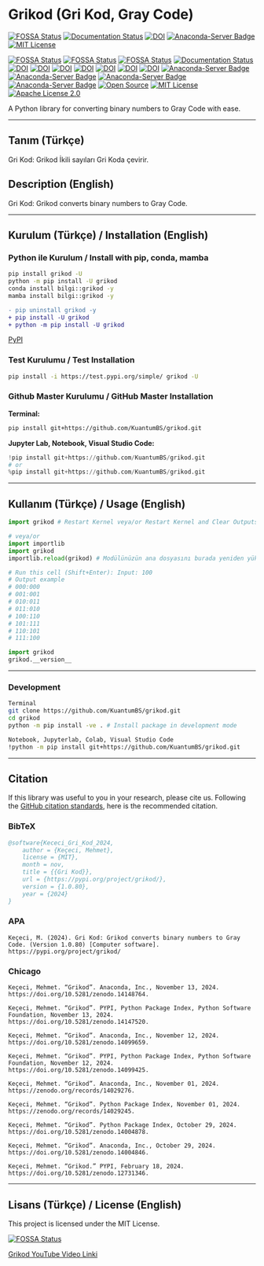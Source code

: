 # Grikod (Gri Kod, Gray Code)
[![FOSSA Status](https://app.fossa.com/api/projects/git%2Bgithub.com%2FKuantumBS%2Fgrikod.svg?type=shield)](https://app.fossa.com/projects/git%2Bgithub.com%2FKuantumBS%2Fgrikod?ref=badge_shield)
[![Documentation Status](https://readthedocs.org/projects/grikod/badge/?version=main)](https://grikod.readthedocs.io/en/main/?badge=main)
[![DOI](https://zenodo.org/badge/DOI/10.5281/zenodo.14148764.svg)](https://doi.org/10.5281/zenodo.14148764)
[![Anaconda-Server Badge](https://anaconda.org/bilgi/grikod/badges/version.svg)](https://anaconda.org/bilgi/grikod)
[![MIT License](https://img.shields.io/badge/License-MIT-yellow.svg)](https://opensource.org/licenses/MIT)

[![FOSSA Status](https://app.fossa.com/api/projects/git%2Bgithub.com%2FKuantumBS%2Fgrikod.svg?type=shield)](https://app.fossa.com/projects/git%2Bgithub.com%2FKuantumBS%2Fgrikod?ref=badge_shield)
[![FOSSA Status](https://app.fossa.com/api/projects/git%2Bgithub.com%2FKuantumBS%2Fgrikod.svg?type=shield&issueType=security)](https://app.fossa.com/projects/git%2Bgithub.com%2FKuantumBS%2Fgrikod?ref=badge_shield&issueType=security)
[![FOSSA Status](https://app.fossa.com/api/projects/git%2Bgithub.com%2FKuantumBS%2Fgrikod.svg?type=small)](https://app.fossa.com/projects/git%2Bgithub.com%2FKuantumBS%2Fgrikod?ref=badge_small)
[![Documentation Status](https://readthedocs.org/projects/grikod/badge/?version=main)](https://grikod.readthedocs.io/en/main/?badge=main)
[![DOI](https://zenodo.org/badge/DOI/10.5281/zenodo.14148764.svg)](https://doi.org/10.5281/zenodo.14148764)
[![DOI](https://zenodo.org/badge/DOI/10.5281/zenodo.14147520.svg)](https://doi.org/10.5281/zenodo.14147520)
[![DOI](https://zenodo.org/badge/DOI/10.5281/zenodo.12731346.svg)](https://doi.org/10.5281/zenodo.12731346)
[![DOI](https://zenodo.org/badge/DOI/10.5281/zenodo.14029245.svg)](https://doi.org/10.5281/zenodo.14029245)
[![DOI](https://zenodo.org/badge/DOI/10.5281/zenodo.14029276.svg)](https://doi.org/10.5281/zenodo.14029276)
[![DOI](https://zenodo.org/badge/DOI/10.5281/zenodo.14099425.svg)](https://doi.org/10.5281/zenodo.14099425)
[![DOI](https://zenodo.org/badge/DOI/10.5281/zenodo.14099659.svg)](https://doi.org/10.5281/zenodo.14099659)
[![Anaconda-Server Badge](https://anaconda.org/bilgi/grikod/badges/version.svg)](https://anaconda.org/bilgi/grikod)
[![Anaconda-Server Badge](https://anaconda.org/bilgi/grikod/badges/latest_release_date.svg)](https://anaconda.org/bilgi/grikod)
[![Anaconda-Server Badge](https://anaconda.org/bilgi/grikod/badges/platforms.svg)](https://anaconda.org/bilgi/grikod)
[![Anaconda-Server Badge](https://anaconda.org/bilgi/grikod/badges/license.svg)](https://anaconda.org/bilgi/grikod)
[![Open Source](https://img.shields.io/badge/Open%20Source-Open%20Source-brightgreen.svg)](https://opensource.org/)
[![MIT License](https://img.shields.io/badge/License-MIT-yellow.svg)](https://opensource.org/licenses/MIT)
[![Apache License 2.0](https://img.shields.io/badge/License-Apache%202.0-blue.svg)](https://opensource.org/licenses/Apache-2.0)

A Python library for converting binary numbers to Gray Code with ease.

---

## Tanım (Türkçe)
Gri Kod: Grikod İkili sayıları Gri Koda çevirir.

## Description (English)
Gri Kod: Grikod converts binary numbers to Gray Code.

---

## Kurulum (Türkçe) / Installation (English)

### Python ile Kurulum / Install with pip, conda, mamba
```bash
pip install grikod -U
python -m pip install -U grikod
conda install bilgi::grikod -y
mamba install bilgi::grikod -y
```

```diff
- pip uninstall grikod -y
+ pip install -U grikod
+ python -m pip install -U grikod
```

[PyPI](https://pypi.org/project/grikod/)

### Test Kurulumu / Test Installation

```bash
pip install -i https://test.pypi.org/simple/ grikod -U
```

### Github Master Kurulumu / GitHub Master Installation

**Terminal:**

```bash
pip install git+https://github.com/KuantumBS/grikod.git
```

**Jupyter Lab, Notebook, Visual Studio Code:**

```python
!pip install git+https://github.com/KuantumBS/grikod.git
# or
%pip install git+https://github.com/KuantumBS/grikod.git
```

---

## Kullanım (Türkçe) / Usage (English)

```python
import grikod # Restart Kernel veya/or Restart Kernel and Clear Outputs

# veya/or
import importlib
import grikod
importlib.reload(grikod) # Modülünüzün ana dosyasını burada yeniden yükler

# Run this cell (Shift+Enter): Input: 100
# Output example
# 000:000
# 001:001
# 010:011
# 011:010
# 100:110
# 101:111
# 110:101
# 111:100
```
```python
import grikod
grikod.__version__
```
---

### Development
```bash
Terminal
git clone https://github.com/KuantumBS/grikod.git
cd grikod
python -m pip install -ve . # Install package in development mode

Notebook, Jupyterlab, Colab, Visual Studio Code
!python -m pip install git+https://github.com/KuantumBS/grikod.git
```
---

## Citation

If this library was useful to you in your research, please cite us. Following the [GitHub citation standards](https://docs.github.com/en/github/creating-cloning-and-archiving-repositories/creating-a-repository-on-github/about-citation-files), here is the recommended citation.

### BibTeX

```bibtex
@software{Kececi_Gri_Kod_2024,
    author = {Keçeci, Mehmet},
    license = {MIT},
    month = nov,
    title = {{Gri Kod}},
    url = {https://pypi.org/project/grikod/},
    version = {1.0.80},
    year = {2024}
}
```

### APA

```
Keçeci, M. (2024). Gri Kod: Grikod converts binary numbers to Gray Code. (Version 1.0.80) [Computer software]. https://pypi.org/project/grikod/
```

### Chicago

```
Keçeci, Mehmet. “Grikod”. Anaconda, Inc., November 13, 2024. https://doi.org/10.5281/zenodo.14148764.

Keçeci, Mehmet. “Grikod”. PYPI, Python Package Index, Python Software Foundation, November 13, 2024. https://doi.org/10.5281/zenodo.14147520.

Keçeci, Mehmet. “Grikod”. Anaconda, Inc., November 12, 2024. https://doi.org/10.5281/zenodo.14099659.

Keçeci, Mehmet. “Grikod”. PYPI, Python Package Index, Python Software Foundation, November 12, 2024. https://doi.org/10.5281/zenodo.14099425.

Keçeci, Mehmet. “Grikod”. Anaconda, Inc., November 01, 2024. https://zenodo.org/records/14029276.

Keçeci, Mehmet. “Grikod”. Python Package Index, November 01, 2024. https://zenodo.org/records/14029245.

Keçeci, Mehmet. “Grikod”. Python Package Index, October 29, 2024. https://doi.org/10.5281/zenodo.14004878.

Keçeci, Mehmet. “Grikod”. Anaconda, Inc., October 29, 2024. https://doi.org/10.5281/zenodo.14004846.

Keçeci, Mehmet. “Grikod.” PYPI, February 18, 2024. https://doi.org/10.5281/zenodo.12731346.
```
---

## Lisans (Türkçe) / License (English)

This project is licensed under the MIT License.

[![FOSSA Status](https://app.fossa.com/api/projects/git%2Bgithub.com%2FKuantumBS%2Fgrikod.svg?type=large)](https://app.fossa.com/projects/git%2Bgithub.com%2FKuantumBS%2Fgrikod?ref=badge_large)

[Grikod YouTube Video Linki](https://www.youtube.com/watch?v=IJnIpOuV92E)
